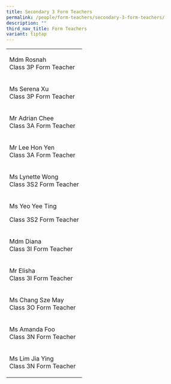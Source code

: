 ```yaml
---
title: Secondary 3 Form Teachers
permalink: /people/form-teachers/secondary-3-form-teachers/
description: ""
third_nav_title: Form Teachers
variant: tiptap
---
```

<table><tbody><tr><td rowspan="1" colspan="1"><p>Mdm Rosnah<br>Class 3P Form Teacher<br></p></td></tr><tr><td rowspan="1" colspan="1"><p>Ms Serena Xu<br>Class 3P Form Teacher<br></p></td></tr><tr><td rowspan="1" colspan="1"><p>Mr Adrian Chee<br>Class 3A Form Teacher</p></td></tr><tr><td rowspan="1" colspan="1"><p>Mr Lee Hon Yen<br>Class 3A Form Teacher<br></p></td></tr><tr><td rowspan="1" colspan="1"><p>Ms Lynette Wong<br>Class 3S2 Form Teacher</p></td></tr><tr><td rowspan="1" colspan="1"><p>Ms Yeo Yee Ting</p><p>Class 3S2 Form Teacher</p></td></tr><tr><td rowspan="1" colspan="1"><p>Mdm Diana<br>Class 3I Form Teacher</p></td></tr><tr><td rowspan="1" colspan="1"><p>Mr Elisha<br>Class 3I Form Teacher</p></td></tr><tr><td rowspan="1" colspan="1"><p>Ms Chang Sze May<br>Class 3O Form Teacher<br></p></td></tr><tr><td rowspan="1" colspan="1"><p>Ms Amanda Foo<br>Class 3N Form Teacher</p></td></tr><tr><td rowspan="1" colspan="1"><p>Ms Lim Jia Ying<br>Class 3N Form Teacher</p></td></tr></tbody></table><p></p>